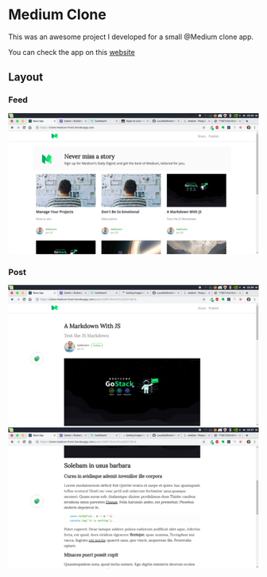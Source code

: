 # Medium Clone

This was an awesome project I developed for a small @Medium clone app.

You can check the app on this [website](https://clone-medium-front.herokuapp.com/)

## Layout

### Feed

![Feed](docs/feed.png)

### Post

![Post](docs/post.png)
![Post](docs/single.png)
